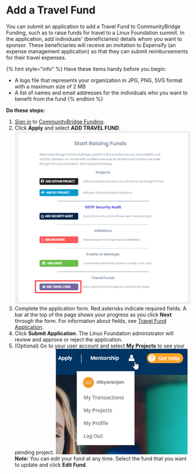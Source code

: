 # Add a Travel Fund

You can submit an application to add a Travel Fund to CommunityBridge Funding, such as to raise funds for travel to a Linux Foundation summit. In the application, add individuals' \(beneficiaries\) details whom you want to sponsor. These beneficiaries will receive an invitation to Expensify \(an expense management application\) so that they can submit reimbursements for their travel expenses.

{% hint style="info" %}
Have these items handy before you begin:

* A logo file that represents your organization in JPG, PNG, SVG format with a maximum size of 2 MB
* A list of names and email addresses for the individuals who you want to benefit from the fund
{% endhint %}

**Do these steps:**

1. [Sign in](../../../sso/sign-in/) to [CommunityBridge Funding](https://funding.communitybridge.org/).
2. Click **Apply** and select **ADD TRAVEL FUND**.   ![](../../../.gitbook/assets/add-travel-fund.png)  
3. Complete the application form. Red asterisks indicate required fields. A bar at the top of the page shows your progress as you click **Next** through the form. For information about fields, see [Travel Fund Application](../travel-fund-application.md).
4. Click **Submit Application**. The Linux Foundation administrator will review and approve or reject the application.
5. \(Optional\) Go to your user account and select **My Projects** to see your pending project.  ![](../../../.gitbook/assets/7418559.png)  **Note:** You can edit your fund at any time. Select the fund that you want to update and click **Edit Fund**.

